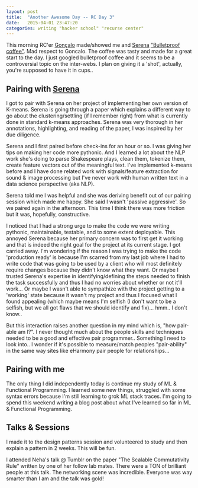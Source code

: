 ```yaml
---
layout: post
title:  "Another Awesome Day -- RC Day 3"
date:   2015-04-01 23:47:20
categories: writing "hacker school" "recurse center"
---
```



This morning RC'er [Gonçalo](https://twitter.com/gnclmorais) made/showed me and [Serena](https://twitter.com/sereprz) ["Bulletproof coffee"](http://en.wikipedia.org/wiki/Bulletproof_Coffee). Mad respect to Goncalo. The coffee was tasty and made for a great start to the day. I just googled bulletproof coffee and it seems to be a controversial topic on the inter-webs. I plan on giving it a 'shot', actually, you're supposed to have it in cups..


## Pairing with [Serena](https://twitter.com/sereprz)

I got to pair with Serena on her project of implementing her own version of K-means. Serena is going through a paper which explains a different way to go about the clustering/settling (if I remember right) from what is currently done in standard k-means approaches. Serena was very thorough in her annotations, highlighting, and reading of the paper, I was inspired by her due diligence.

Serena and I first paired before check-ins for an hour or so. I was giving her tips on making her code more pythonic. And I learned a lot about the NLP work she's doing to parse Shakespeare plays, clean them, tokenize them, create feature vectors out of the meaningful text. I've implemented k-means before and I have done related work with signals/feature extraction for sound & image processing but I've never work with human written text in a data science perspective (aka NLP).

Serena told me I was helpful and she was deriving benefit out of our pairing session which made me happy. She said I wasn't 'passive aggressive'. So we paired again in the afternoon. This time I think there was more friction but it was, hopefully, constructive.

I noticed that I had a strong urge to make the code we were writing pythonic, maintainable, testable, and to some extent deployable. This annoyed Serena because her primary concern was to first get it working and that is indeed the right goal for the project at its current stage. I got carried away. I'm wondering if the reason I was trying to make the code 'production ready' is because I'm scarred from my last job where I had to write code that was going to be used by a client who will most definitely require changes because they didn't know what they want. Or maybe I trusted Serena's expertise in identifying/defining the steps needed to finish the task successfully and thus I had no worries about whether or not it'll work... Or maybe I wasn't able to sympathize with the project getting to a 'working' state because it wasn't my project and thus I focused what I found appealing (which maybe means I'm selfish (I don't want to be a selfish, but we all got flaws that we should identify and fix)... hmm.. I don't know..

But this interaction raises another question in my mind which is, "how pair-able am I?". I never thought much about the people skills and techniques needed to be a good and effective pair programmer.. Something I need to look into.. I wonder if it's possible to measure/match peoples "pair-ability" in the same way sites like eHarmony pair people for relationships...

## Pairing with me

The only thing I did independently today is continue my study of ML & Functional Programming. I learned some new things, struggled with some syntax errors because I'm still learning to grok ML stack traces. I'm going to spend this weekend writing a blog post about what I've learned so far in ML & Functional Programming.

## Talks & Sessions

I made it to the design patterns session and volunteered to study and then explain a pattern in 2 weeks. This will be fun.

I attended Neha's talk @ Tumblr on the paper "The Scalable Commutativity Rule" written by one of her follow lab mates. There were a TON of brilliant people at this talk. The networking scene was incredible. Everyone was way smarter than I am and the talk was gold!
